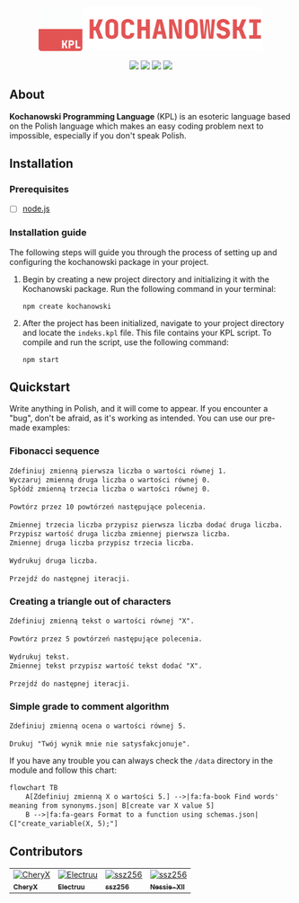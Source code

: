 <div align="center">
  
  <p>
    <img src="logo.svg" width="400" />
  </p>
      
  <p>
    <img src="https://img.shields.io/badge/gluten-free-blue" />
    <img src="https://img.shields.io/badge/powered_by-electricity-red" />
    <img src="https://img.shields.io/badge/astolfo-approved-purple" />
    <img src="https://img.shields.io/github/stars/kochanowski-js/kochanowski.js?style=flat&color=gold"/>
  </p>

</div>

## About

**Kochanowski Programming Language** (KPL) is an esoteric language based on
the Polish language which makes an easy coding problem next to impossible, especially if you don't speak Polish.

## Installation

### Prerequisites

- [ ] [node.js](https://nodejs.org/)

### Installation guide

The following steps will guide you through the process of setting up and configuring the kochanowski package in your project.

1. Begin by creating a new project directory and initializing it with the Kochanowski package. Run the following command in your terminal:

   ```shell
   npm create kochanowski
   ```

2. After the project has been initialized, navigate to your project directory and locate the `indeks.kpl` file. This file contains your KPL script. To compile and run the script, use the following command:
   ```shell
   npm start
   ```

## Quickstart

Write anything in Polish, and it will come to appear. If you encounter a "bug", don't be afraid, as it's working as intended. You can use our pre-made examples:

### Fibonacci sequence

```kpl
Zdefiniuj zmienną pierwsza liczba o wartości równej 1.
Wyczaruj zmienną druga liczba o wartości równej 0.
Spłódź zmienną trzecia liczba o wartości równej 0.

Powtórz przez 10 powtórzeń następujące polecenia.

Zmiennej trzecia liczba przypisz pierwsza liczba dodać druga liczba.
Przypisz wartość druga liczba zmiennej pierwsza liczba.
Zmiennej druga liczba przypisz trzecia liczba.

Wydrukuj druga liczba.

Przejdź do następnej iteracji.
```

### Creating a triangle out of characters

```kpl
Zdefiniuj zmienną tekst o wartości równej "X".

Powtórz przez 5 powtórzeń następujące polecenia.

Wydrukuj tekst.
Zmiennej tekst przypisz wartość tekst dodać "X".

Przejdź do następnej iteracji.
```

### Simple grade to comment algorithm

```kpl
Zdefiniuj zmienną ocena o wartości równej 5.

Drukuj "Twój wynik mnie nie satysfakcjonuje".
```

If you have any trouble you can always check the `/data` directory in the module and follow this chart:

```mermaid
flowchart TB
    A[Zdefiniuj zmienną X o wartości 5.] -->|fa:fa-book Find words' meaning from synonyms.json| B[create var X value 5]
    B -->|fa:fa-gears Format to a function using schemas.json| C["create_variable(X, 5);"]
```

## Contributors

<table>
  <tbody>
    <tr>
      <td>
        <a href="https://github.com/CheryX">
          <img src="https://avatars.githubusercontent.com/u/58445363?s=100&v=4" width="100px;" alt="CheryX"/>
          <br />
          <sub><b>CheryX</b></sub>
        </a>
      </td>
      <td>
        <a href="https://github.com/Electruu">
          <img src="https://avatars.githubusercontent.com/u/60323922?s=100&v=4" width="100px;" alt="Electruu"/>
          <br />
          <sub><b>Electruu</b></sub>
        </a>
      </td>
      <td>
        <a href="https://github.com/ssz256">
          <img src="https://avatars.githubusercontent.com/u/71969931?s=100&v=4" width="100px;" alt="ssz256"/>
          <br />
          <sub><b>ssz256</b></sub>
        </a>
      </td>
      <td>
        <a href="https://github.com/Nessie-XII">
          <img src="https://avatars.githubusercontent.com/u/173301863?s=100&v=4" width="100px;" alt="ssz256"/>
          <br />
          <sub><b>Nessie-XII</b></sub>
        </a>
      </td>
    </tr>
  </tbody>
</table>
